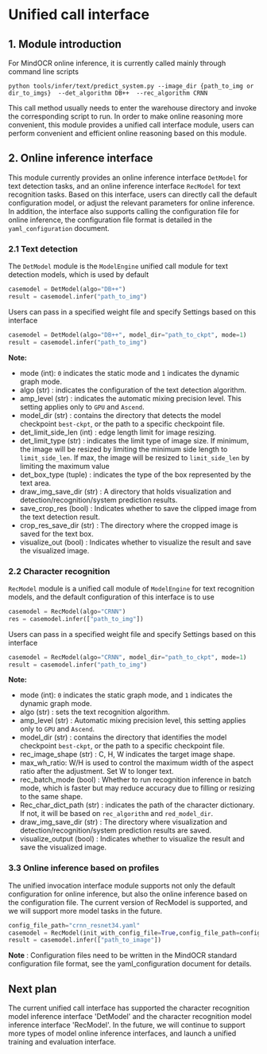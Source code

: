 # Unified call interface
<a name="1"></a>
## 1. Module introduction
For MindOCR online inference, it is currently called mainly through command line scripts
```
python tools/infer/text/predict_system.py --image_dir {path_to_img or dir_to_imgs}  --det_algorithm DB++  --rec_algorithm CRNN
```
This call method usually needs to enter the warehouse directory and invoke the corresponding script to run. In order to make online reasoning more convenient, this module provides a unified call interface module, users can perform convenient and efficient online reasoning based on this module.

## 2. Online inference interface

This module currently provides an online inference interface `DetModel` for text detection tasks, and an online inference interface `RecModel` for text recognition tasks. Based on this interface, users can directly call the default configuration model, or adjust the relevant parameters for online inference. In addition, the interface also supports calling the configuration file for online inference, the configuration file format is detailed in the `yaml_configuration` document.

### 2.1 Text detection

The `DetModel` module is the `ModelEngine` unified call module for text detection models, which is used by default

```python
casemodel = DetModel(algo="DB++")
result = casemodel.infer("path_to_img")
```

Users can pass in a specified weight file and specify Settings based on this interface
```python
casemodel = DetModel(algo="DB++", model_dir="path_to_ckpt", mode=1)
result = casemodel.infer("path_to_img")
```

**Note:**
- mode (int): `0` indicates the static mode and `1` indicates the dynamic graph mode.
- algo (str) : indicates the configuration of the text detection algorithm.
- amp_level (str) : indicates the automatic mixing precision level. This setting applies only to `GPU` and `Ascend`.
- model_dir (str) : contains the directory that detects the model checkpoint `best-ckpt`, or the path to a specific checkpoint file.
- det_limit_side_len (int) : edge length limit for image resizing.
- det_limit_type (str) : indicates the limit type of image size. If minimum, the image will be resized by limiting the minimum side length to `limit_side_len`. If max, the image will be resized to `limit_side_len` by limiting the maximum value
- det_box_type (tuple) : indicates the type of the box represented by the text area.
- draw_img_save_dir (str) : A directory that holds visualization and detection/recognition/system prediction results.
- save_crop_res (bool) : Indicates whether to save the clipped image from the text detection result.
- crop_res_save_dir (str) : The directory where the cropped image is saved for the text box.
- visualize_out (bool) : Indicates whether to visualize the result and save the visualized image.

### 2.2 Character recognition

`RecModel` module is a unified call module of `ModelEngine` for text recognition models, and the default configuration of this interface is to use

```python
casemodel = RecModel(algo="CRNN")
res = casemodel.infer(["path_to_img"])
```

Users can pass in a specified weight file and specify Settings based on this interface
```python
casemodel = RecModel(algo="CRNN", model_dir="path_to_ckpt", mode=1)
result = casemodel.infer("path_to_img")
```

**Note:**
- mode (int): `0` indicates the static graph mode, and `1` indicates the dynamic graph mode.
- algo (str) : sets the text recognition algorithm.
- amp_level (str) : Automatic mixing precision level, this setting applies only to `GPU` and `Ascend`.
- model_dir (str) : contains the directory that identifies the model checkpoint `best-ckpt`, or the path to a specific checkpoint file.
- rec_image_shape (str) : C, H, W indicates the target image shape.
- max_wh_ratio: W/H is used to control the maximum width of the aspect ratio after the adjustment. Set W to longer text.
- rec_batch_mode (bool) : Whether to run recognition inference in batch mode, which is faster but may reduce accuracy due to filling or resizing to the same shape.
- Rec_char_dict_path (str) : indicates the path of the character dictionary. If not, it will be based on `rec_algorithm` and `red_model_dir`.
- draw_img_save_dir (str) : The directory where visualization and detection/recognition/system prediction results are saved.
- visualize_output (bool) : Indicates whether to visualize the result and save the visualized image.

### 3.3 Online inference based on profiles
The unified invocation interface module supports not only the default configuration for online inference, but also the online inference based on the configuration file. The current version of RecModel is supported, and we will support more model tasks in the future.

```python
config_file_path="crnn_resnet34.yaml"
casemodel = RecModel(init_with_config_file=True,config_file_path=config_file_path)
result = casemodel.infer(["path_to_image"])
```

**Note** : Configuration files need to be written in the MindOCR standard configuration file format, see the yaml_configuration document for details.

## Next plan
The current unified call interface has supported the character recognition model inference interface 'DetModel' and the character recognition model inference interface 'RecModel'. In the future, we will continue to support more types of model online inference interfaces, and launch a unified training and evaluation interface.
